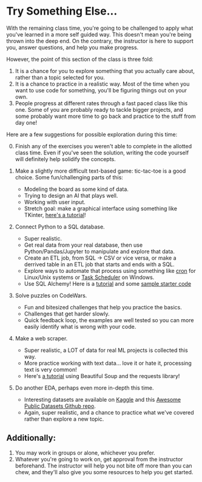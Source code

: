 # Try Something Else...

With the remaining class time, you're going to be challenged to apply what you've learned in a more self guided way. This doesn't mean you're being thrown into the deep end. On the contrary, the instructor is here to support you, answer questions, and help you make progress.

However, the point of this section of the class is three fold:

1. It is a chance for you to explore something that you actually care about, rather than a topic selected for you.
2. It is a chance to practice in a realistic way. Most of the time when you want to use code for something, you'll be figuring things out on your own.
3. People progress at different rates through a fast paced class like this one. Some of you are probably ready to tackle bigger projects, and some probably want more time to go back and practice to the stuff from day one!

Here are a few suggestions for possible exploration during this time:

0. Finish any of the exercises you weren't able to complete in the allotted class time. Even if you've seen the solution, writing the code yourself will definitely help solidify the concepts.

1. Make a slightly more difficult text-based game: tic-tac-toe is a good choice. Some fun/challenging parts of this:
    * Modeling the board as some kind of data.
    * Trying to design an AI that plays well.
    * Working with user input.
    * Stretch goal: make a graphical interface using something like TKinter, [here's a tutorial](https://www.pythonpool.com/tic-tac-toe-python/)!

2. Connect Python to a SQL database.
    * Super realistic.
    * Get real data from your real database, then use Python/Pandas/Jupyter to manipulate and explore that data.
    * Create an ETL job, from SQL -> CSV or vice versa, or make a derrived table in an ETL job that starts and ends with a SQL.
    * Explore ways to automate that process using something like [cron](https://opensource.com/article/17/11/how-use-cron-linux) for Linux/Unix systems or [Task Scheduler](https://www.windowscentral.com/how-create-automated-task-using-task-scheduler-windows-10) on Windows.
    * Use SQL Alchemy! Here is a [tutorial](https://zetcode.com/db/sqlalchemy/intro/) and some [sample starter code](https://github.com/tebba-von-mathenstein/python-and-sql-series/blob/main/examples/10_sql_alchemy_basics.py)

3. Solve puzzles on CodeWars.
    * Fun and bitesized challenges that help you practice the basics.
    * Challenges that get harder slowly.
    * Quick feedback loop, the examples are well tested so you can more easily identify what is wrong with your code.

4. Make a web scraper. 
    * Super realistic, a LOT of data for real ML projects is collected this way.
    * More practice working with text data... love it or hate it, processing text is very common!
    * Here's [a tutorial](https://www.dataquest.io/blog/web-scraping-python-using-beautiful-soup/) using Beautiful Soup and the requests library!

5. Do another EDA, perhaps even more in-depth this time.
    * Interesting datasets are available on [Kaggle](https://www.kaggle.com/) and this [Awesome Public Datasets Github repo](https://github.com/awesomedata/awesome-public-datasets).
    * Again, super realistic, and a chance to practice what we've covered rather than explore a new topic.

## Additionally:

1. You may work in groups or alone, whichever you prefer.
2. Whatever you're going to work on, get approval from the instructor beforehand. The instructor will help you not bite off more than you can chew, and they'll also give you some resources to help you get started.
